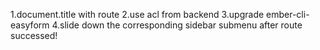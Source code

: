 1.document.title with route
2.use acl from backend
3.upgrade ember-cli-easyform
4.slide down the corresponding sidebar submenu after route successed!
